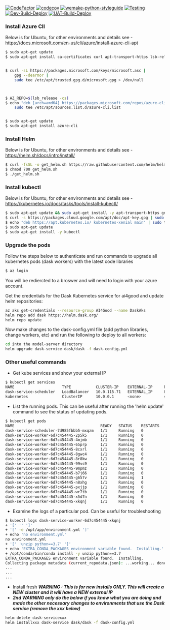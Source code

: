 [![CodeFactor](https://www.codefactor.io/repository/github/aiforgoodsimulator/model-server/badge)](https://www.codefactor.io/repository/github/aiforgoodsimulator/model-server)
[![codecov](https://codecov.io/gh/AIforGoodSimulator/model-server/branch/dev/graph/badge.svg?token=TK647J6ZUC)](https://codecov.io/gh/AIforGoodSimulator/model-server)
[![wemake-python-styleguide](https://img.shields.io/badge/style-wemake-000000.svg)](https://github.com/wemake-services/wemake-python-styleguide)
[![Testing](https://github.com/AIforGoodSimulator/model-server/workflows/AIforGood%20ModelServer%20Tests/badge.svg)](https://github.com/AIforGoodSimulator/model-server/actions?query=workflow%3A%22AIforGood+ModelServer+test+workflow%22)
[![Dev-Build-Deploy](https://github.com/AIforGoodSimulator/model-server/workflows/DEV%20Build%20Deploy/badge.svg)](https://github.com/AIforGoodSimulator/model-server/actions?query=workflow%3A%22DEV+Build+Deploy%22)
[![UAT-Build-Deploy](https://github.com/AIforGoodSimulator/model-server/workflows/UAT%20Build%20Deploy/badge.svg)](https://github.com/AIforGoodSimulator/model-server/actions?query=workflow%3A%22UAT+Build+Deploy%22)



### Install Azure ClI

Below is for Ubuntu, for other environments and details see - https://docs.microsoft.com/en-us/cli/azure/install-azure-cli-apt

```bash
$ sudo apt-get update
$ sudo apt-get install ca-certificates curl apt-transport-https lsb-release gnupg


$ curl -sL https://packages.microsoft.com/keys/microsoft.asc |
    gpg --dearmor |
    sudo tee /etc/apt/trusted.gpg.d/microsoft.gpg > /dev/null



$ AZ_REPO=$(lsb_release -cs)
$ echo "deb [arch=amd64] https://packages.microsoft.com/repos/azure-cli/ $AZ_REPO main" |
    sudo tee /etc/apt/sources.list.d/azure-cli.list


$ sudo apt-get update
$ sudo apt-get install azure-cli
```

### Install Helm 

Below is for Ubuntu, for other environments and details see - https://helm.sh/docs/intro/install/

```bash
$ curl -fsSL -o get_helm.sh https://raw.githubusercontent.com/helm/helm/master/scripts/get-helm-3
$ chmod 700 get_helm.sh
$ ./get_helm.sh
```

### Install kubectl

Below is for Ubuntu, for other environments and details see - https://kubernetes.io/docs/tasks/tools/install-kubectl/

```bash
$ sudo apt-get update && sudo apt-get install -y apt-transport-https gnupg2 curl
$ curl -s https://packages.cloud.google.com/apt/doc/apt-key.gpg | sudo apt-key add -
$ echo "deb https://apt.kubernetes.io/ kubernetes-xenial main" | sudo tee -a /etc/apt/sources.list.d/kubernetes.list
$ sudo apt-get update
$ sudo apt-get install -y kubectl


```

### Upgrade the pods 

Follow the steps below to authenticate and run commands to upgrade all kubernetes pods (dask workers) with the latest code libraries

```bash
$ az login 
```

You will be rediercted to a broswer and will need to login with your azure account.

Get the credentials for the Dask Kubernetes service for ai4good and update helm repositories:
```bash
az aks get-credentials --resource-group AI4Good --name DaskAks
helm repo add dask https://helm.dask.org/ 
helm repo update   
```

Now make changes to the dask-config.yml file (add python libraries, change workers, etc) and run the following to deploy to all workers:

```bash
cd into the model-server directory
helm upgrade dask-service dask/dask -f dask-config.yml        
```
                                      

### Other useful commands

* Get kube services and show your external IP
```bash
$ kubectl get services
NAME                     TYPE           CLUSTER-IP    EXTERNAL-IP     PORT(S)                       AGE
dask-service-scheduler   LoadBalancer   10.0.115.71   EXTERNAL_IP     8786:30339/TCP,80:30897/TCP   3d21h
kubernetes               ClusterIP      10.0.0.1      <none>          443/TCP                       3d23h
```

* List the running pods.  This can be useful after running the 'helm update' command to see the status of updating pods.
```bash
$ kubectl get pods
NAME                                      READY   STATUS    RESTARTS   AGE
dask-service-scheduler-7d985fbbb5-mxqzm   1/1     Running   0          10h
dask-service-worker-6d7c454445-2p5k5      1/1     Running   0          10h
dask-service-worker-6d7c454445-4mjmb      1/1     Running   0          10h
dask-service-worker-6d7c454445-65prp      1/1     Running   0          10h
dask-service-worker-6d7c454445-8cxrl      1/1     Running   0          10h
dask-service-worker-6d7c454445-8gwc4      1/1     Running   0          10h
dask-service-worker-6d7c454445-8r8kw      1/1     Running   0          10h
dask-service-worker-6d7c454445-99vs9      1/1     Running   0          10h
dask-service-worker-6d7c454445-9mpmz      1/1     Running   0          10h
dask-service-worker-6d7c454445-b7j66      1/1     Running   0          10h
dask-service-worker-6d7c454445-g657v      1/1     Running   1          10h
dask-service-worker-6d7c454445-n8xhg      1/1     Running   0          10h
dask-service-worker-6d7c454445-pxjjp      1/1     Running   0          10h
dask-service-worker-6d7c454445-wr7tb      1/1     Running   0          10h
dask-service-worker-6d7c454445-x5d7n      1/1     Running   0          10h
dask-service-worker-6d7c454445-xkqnj      1/1     Running   0          10h
```

* Examine the logs of a particular pod.  Can be useful for troubleshooting
```bash
$ kubectl logs dask-service-worker-6d7c454445-xkqnj 
+ '[' '' ']'
+ '[' -e /opt/app/environment.yml ']'
+ echo 'no environment.yml'
no environment.yml
+ '[' 'unzip python==3.7' ']'
+ echo 'EXTRA_CONDA_PACKAGES environment variable found.  Installing.'
+ /opt/conda/bin/conda install -y unzip python==3.7
EXTRA_CONDA_PACKAGES environment variable found.  Installing.
Collecting package metadata (current_repodata.json): ...working... done
...
...
...
```

* Install fresh ***WARNING : This is for new installs ONLY.  This will create a NEW cluster and it will have a NEW external IP***
* ***2nd WARNING only do the below if you know what you are doing and made the other necessary changes to environments that use the Dask service (remove the xxx below)***

```bash
helm delete dask-servicexxx
helm installxxx dask-service dask/dask -f dask-config.yml      
```

